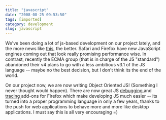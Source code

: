 ```yaml
---
title: "javascript"
date: "2008-08-25 09:53:50"
tags: [imported]
category: development
slug: javascript
---
```


We've been doing a lot of js-based development on our project lately, and the more news like <a href="http://shaver.off.net/diary/2008/08/22/the-birth-of-a-faster-monkey/">this</a>, the better. Safari and Firefox have new JavaScript engines coming out that look really promising performance wise. In contrast, recently the ECMA group (that is in charge of the JS "standard") abandoned their v4 plans to go with a less ambitious v3.1 of the JS language -- maybe no the best decision, but I don't think its the end of the world.

On our project now, we are now writing Object Oriented JS! (Something I never thought would happen). There are now great JS <a href="http://getfirebug.com/">debugging </a>and <a href="http://www.hacksrus.com/~ginda/venkman/">tracing </a>add-ons for Firefox which make developing JS much easier -- its turned into a proper programming language in only a few years, thanks to the push for web applications to behave more and more like desktop applications. I must say this is all very encouraging =)
